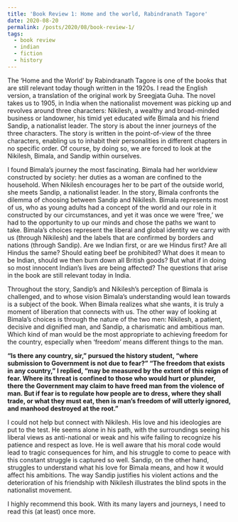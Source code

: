 ```yaml
---
title: 'Book Review 1: Home and the world, Rabindranath Tagore'
date: 2020-08-20
permalink: /posts/2020/08/book-review-1/
tags:
  - book review
  - indian
  - fiction
  - history
---
```


The ‘Home and the World’ by Rabindranath Tagore is one of the books that are still relevant today though written in the 1920s. I read the English version, a translation of the original work by Sreegjata Guha. The novel takes us to 1905, in India when the nationalist movement was picking up and revolves around three characters: Nikilesh, a wealthy and broad-minded business or landowner, his timid yet educated wife Bimala and his friend Sandip, a nationalist leader. The story is about the inner journeys of the three characters.  The story is written in the point-of-view of the three characters, enabling us to inhabit their personalities in different chapters in no specific order. Of course, by doing so, we are forced to look at the Nikilesh, Bimala, and Sandip within ourselves.

I found Bimala’s journey the most fascinating. Bimala had her worldview constructed by society: her duties as a woman are confined to the household.  When Nikilesh encourages her to be part of the outside world, she meets Sandip, a nationalist leader. In the story, Bimala confronts the dilemma of choosing between Sandip and Nikilesh. Bimala represents most of us, who as young adults had a concept of the world and our role in it constructed by our circumstances, and yet it was once we were ‘free,’ we had to the opportunity to up our minds and chose the paths we want to take. Bimala’s choices represent the liberal and global identity we carry with us (through Nikilesh) and the labels that are confirmed by borders and nations (through Sandip). Are we Indian first, or are we Hindus first? Are all Hindus the same? Should eating beef be prohibited? What does it mean to be Indian, should we then burn down all British goods? But what if in doing so most innocent Indian’s lives are being affected? The questions that arise in the book are still relevant today in India.


Throughout the story, Sandip’s and Nikilesh’s perception of Bimala is challenged, and to whose vision Bimala’s understanding would lean towards is a subject of the book. When Bimala realizes what she wants, it is truly a moment of liberation that connects with us. The other way of looking at Bimala’s choices is through the nature of the two men: Nikilesh, a patient, decisive and dignified man, and Sandip, a charismatic and ambitious man. Which kind of man would be the most appropriate to achieving freedom for the country, especially when ‘freedom’ means different things to the man.

__“Is there any country, sir,” pursued the history student, “where submission to Government is not due to fear?” “The freedom that exists in any country,” I replied, “may be measured by the extent of this reign of fear. Where its threat is confined to those who would hurt or plunder, there the Government may claim to have freed man from the violence of man. But if fear is to regulate how people are to dress, where they shall trade, or what they must eat, then is man’s freedom of will utterly ignored, and manhood destroyed at the root.”__

I could not help but connect with Nikilesh. His love and his ideologies are put to the test. He seems alone in his path, with the surroundings seeing his liberal views as anti-national or weak and his wife failing to recognize his patience and respect as love. He is well aware that his moral code would lead to tragic consequences for him, and his struggle to come to peace with this constant struggle is captured so well. Sandip, on the other hand, struggles to understand what his love for Bimala means, and how it would affect his ambitions. The way Sandip justifies his violent actions and the deterioration of his friendship with Nikilesh illustrates the blind spots in the nationalist movement.

I highly recommend this book. With its many layers and journeys, I need to read this (at least) once more. 
